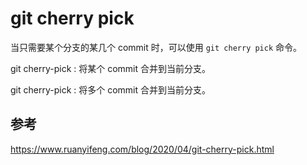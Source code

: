 # git cherry pick

当只需要某个分支的某几个 commit 时，可以使用 `git cherry pick` 命令。

git cherry-pick <commitHash>: 将某个 commit 合并到当前分支。

git cherry-pick <commitHash> <commitHash>: 将多个 commit 合并到当前分支。

## 参考

https://www.ruanyifeng.com/blog/2020/04/git-cherry-pick.html
